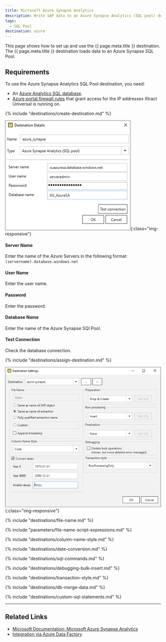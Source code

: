 ```yaml
---
title: Microsoft Azure Synapse Analytics 
description: Write SAP data to an Azure Synapse Analytics (SQL pool) destination
tags:
  - SQL Pool
destination: azure
---
```


This page shows how to set up and use the {{ page.meta.title }} destination. 
The {{ page.meta.title }} destination loads data to an Azure Synapse SQL Pool.

## Requirements

To use the Azure Synapse Analytics SQL Pool destination, you need:
- An [Azure Analytics SQL database](https://docs.microsoft.com/en-us/azure/azure-sql/database/single-database-create-quickstart?tabs=azure-portal).
- [Azure portal firewall rules](https://docs.microsoft.com/en-us/azure/azure-sql/database/secure-database-tutorial#create-firewall-rules) that grant access for the IP addresses Xtract Universal is running on.

{% include "destinations/create-destination.md" %}

![Destination-Details](../../assets/images/xu/documentation/destinations/azure-synapse/destination-details.png){:class="img-responsive"}

#### Server Name
Enter the name of the Azure Servers in the following format:<br>
`[servername].database.windows.net`

#### User Name
Enter the user name.

#### Password
Enter the password.

#### Database Name
Enter the name of the Azure Synapse SQl Pool.

#### Test Connection
Check the database connection.


{% include "destinations/assign-destination.md" %}

![Destination-settings](../../assets/images/xu/documentation/destinations/azure-synapse/destination-settings.png){:class="img-responsive"}

{% include "destinations/file-name.md" %}

{% include "parameters/file-name-script-expressions.md" %}

{% include "destinations/column-name-style.md" %}

{% include "destinations/date-conversion.md" %}

{% include "destinations/sql-commands.md" %}

{% include "destinations/debugging-bulk-insert.md" %}

{% include "destinations/transaction-style.md" %} 

{% include "destinations/db-merge-data.md" %} 

{% include "destinations/custom-sql-statements.md" %}

***

## Related Links
- [Microsoft Documentation: Microsoft Azure Synapse Analytics](https://docs.microsoft.com/en-us/azure/synapse-analytics/)
- [Integration via Azure Data Factory](../execute-and-automate/call-via-etl.md#integration-via-azure-data-factory)